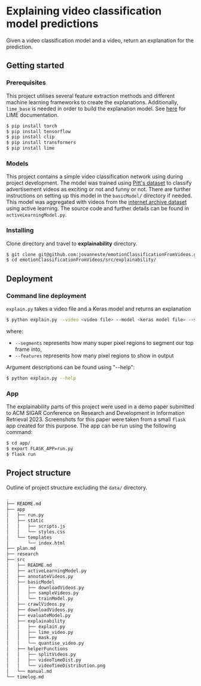 # Explaining video classification model predictions

Given a video classification model and a video, return an explanation for the prediction.

## Getting started

### Prerequisites

This project utilises several feature extraction methods and different machine learning frameworks to create the explanations. Additionally, `lime_base` is needed in order to build the explanation model. See [here](https://github.com/marcotcr/lime) for LIME documentation.

```bash
$ pip install torch
$ pip install tensorflow
$ pip install clip
$ pip install transformers
$ pip install lime
```

### Models

This project contains a simple video classification network using during project development. The model was trained using [Pitt's dataset](https://people.cs.pitt.edu/~kovashka/ads/) to classify advertisement videos as exciting or not and funny or not. There are further instructions on setting up this model in the `basicModel/` directory if needed. This model was aggregated with videos from the [internet archive dataset](https://archive.org/detailstelevision) using active learning. The source code and further details can be found in `activeLearningModel.py`.


### Installing

Clone directory and travel to **explainability** directory.

```bash
$ git clone git@github.com:jovanneste/emotionClassificationFromVideos.git
$ cd emotionClassificationFromVideos/src/explainability/
```

## Deployment

### Command line deployment

`explain.py` takes a video file and a Keras model and returns an explanation

```bash
$ python explain.py --video <video file> --model <keras model file> --segments <segment number> --features <feature number> --print <verbose output (bool)>
```
where:
 - `--segments` represents how many super pixel regions to segment our top frame into,
 - `--features` represents how many pixel regions to show in output 

Argument descriptions can be found using "--help":

```bash
$ python explain.py --help
```

### App

The explainability parts of this project were used in a demo paper submitted to ACM SIGAR Conference on Research and Development in Information Retrieval 2023. Screenshots for this paper were taken from a small `flask` app created for this purpose. The app can be run using the following command:

```bash
$ cd app/
$ export FLASK_APP=run.py
$ flask run
```
## Project structure

Outline of project structure excluding the `data/` directory.

```bash
.
├── README.md
├── app
│   ├── run.py
│   ├── static
│   │   ├── scripts.js
│   │   └── styles.css
│   └── templates
│       └── index.html
├── plan.md
├── research
├── src
│   ├── README.md
│   ├── activeLearningModel.py
│   ├── annotateVideos.py
│   ├── basicModel
│   │   ├── downloadVideos.py
│   │   ├── sampleVideos.py
│   │   └── trainModel.py
│   ├── crawlVideos.py
│   ├── downloadVideos.py
│   ├── evaluateModel.py
│   ├── explainability
│   │   ├── explain.py
│   │   ├── lime_video.py
│   │   ├── mask.py
│   │   └── quantise_video.py
│   ├── helperFunctions
│   │   ├── splitVideos.py
│   │   ├── videoTimeDist.py
│   │   └── videoTimeDistribution.png
│   └── manual.md
└── timelog.md
```
